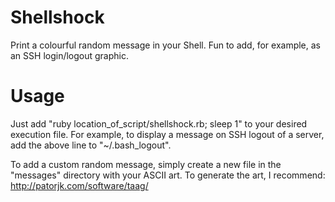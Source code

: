 Shellshock
==========
Print a colourful random message in your Shell. Fun to add, for example, as an SSH login/logout graphic.

Usage
=====
Just add "ruby location_of_script/shellshock.rb; sleep 1" to your desired execution file. For example, to display a message on
SSH logout of a server, add the above line to "~/.bash_logout".

To add a custom random message, simply create a new file in the "messages" directory with your ASCII art. To generate
the art, I recommend: http://patorjk.com/software/taag/